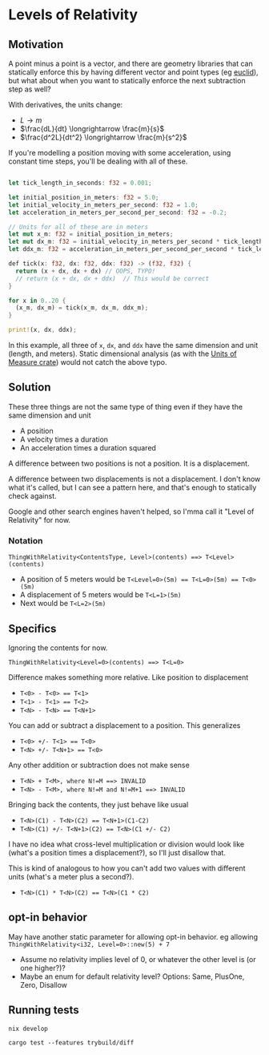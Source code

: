# Levels of Relativity

## Motivation 

A point minus a point is a vector, and there are geometry libraries that can statically enforce this by having different vector and point types (eg [euclid](https://docs.rs/euclid/latest/euclid/)), but what about when you want to statically enforce the next subtraction step as well?

With derivatives, the units change:

- $L \longrightarrow m$
- $\frac{dL}{dt} \longrightarrow \frac{m}{s}$
- $\frac{d^2L}{dt^2} \longrightarrow \frac{m}{s^2}$

If you're modelling a position moving with some acceleration, using constant time steps, you'll be dealing with all of these.

```rust

let tick_length_in_seconds: f32 = 0.001;

let initial_position_in_meters: f32 = 5.0;
let initial_velocity_in_meters_per_second: f32 = 1.0;
let acceleration_in_meters_per_second_per_second: f32 = -0.2;

// Units for all of these are in meters
let mut x_m: f32 = initial_position_in_meters;
let mut dx_m: f32 = initial_velocity_in_meters_per_second * tick_length_in_seconds;
let ddx_m: f32 = acceleration_in_meters_per_second_per_second * tick_length_in_seconds * tick_length_in_seconds;

def tick(x: f32, dx: f32, ddx: f32) -> (f32, f32) {
  return (x + dx, dx + dx) // OOPS, TYPO!
  // return (x + dx, dx + ddx)  // This would be correct
}

for x in 0..20 {
  (x_m, dx_m) = tick(x_m, dx_m, ddx_m);
}

print!(x, dx, ddx);

```

In this example, all three of `x`, `dx`, and `ddx` have the same dimension and unit (length, and meters).  Static dimensional analysis (as with the [Units of Measure crate](https://docs.rs/uom/latest/uom/)) would not catch the above typo.

## Solution

These three things are not the same type of thing even if they have the same dimension and unit

- A position
- A velocity times a duration
- An acceleration times a duration squared


A difference between two positions is not a position.  It is a displacement.

A difference between two displacements is not a displacement.  I don't know what it's called, but I can see a pattern here, and that's enough to statically check against.

Google and other search engines haven't helped, so I'mma call it "Level of Relativity" for now.

### Notation

`ThingWithRelativity<ContentsType, Level>(contents) ==> T<Level>(contents)`

- A position of 5 meters would be `T<Level=0>(5m) == T<L=0>(5m) == T<0>(5m)`
- A displacement of 5 meters would be `T<L=1>(5m)`
- Next would be `T<L=2>(5m)`

## Specifics

Ignoring the contents for now.

`ThingWithRelativity<Level=0>(contents) ==> T<L=0>`

Difference makes something more relative.  Like position to displacement

- `T<0> - T<0> == T<1>`
- `T<1> - T<1> == T<2>`
- `T<N> - T<N> == T<N+1>`

You can add or subtract a displacement to a position.  This generalizes

- `T<0> +/- T<1> == T<0>`
- `T<N> +/- T<N+1> == T<0>`

Any other addition or subtraction does not make sense

- `T<N> + T<M>, where N!=M ==> INVALID`
- `T<N> - T<M>, where N!=M and N!=M+1 ==> INVALID`

Bringing back the contents, they just behave like usual

- `T<N>(C1) - T<N>(C2) == T<N+1>(C1-C2)`
- `T<N>(C1) +/- T<N+1>(C2) == T<N>(C1 +/- C2)`

I have no idea what cross-level multiplication or division would look like (what's a position times a displacement?), so I'll just disallow that.

This is kind of analogous to how you can't add two values with different units (what's a meter plus a second?).

- `T<N>(C1) * T<N>(C2) == T<N>(C1 * C2)`


## opt-in behavior

May have another static parameter for allowing opt-in behavior.  eg allowing `ThingWithRelativity<i32, Level=0>::new(5) + 7`

- Assume no relativity implies level of 0, or whatever the other level is (or one higher?)?
- Maybe an enum for default relativity level?  Options: Same, PlusOne, Zero, Disallow

## Running tests

`nix develop`

`cargo test --features trybuild/diff`
